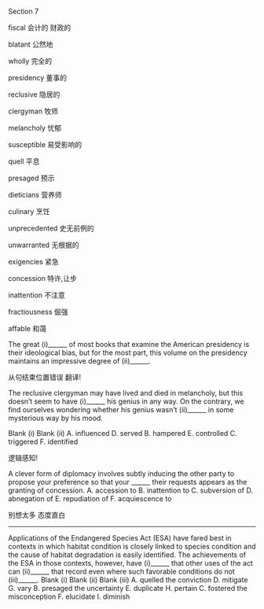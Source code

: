 Section 7

fiscal	会计的 财政的

blatant	公然地

wholly	完全的

presidency	董事的

reclusive	隐居的

clergyman	牧师

melancholy	忧郁

susceptible	易受影响的

quell	平息

presaged	预示

dieticians	营养师

culinary	烹饪

unprecedented	史无前例的

unwarranted	无根据的

exigencies	紧急

concession	特许,让步

inattention 	不注意

fractiousness	倔强

affable	和蔼



The great (i)______ of most books that examine the American presidency is their ideological bias, but for the most part, this volume on the presidency maintains an impressive degree of (ii)______.

从句结束位置错误 翻译!

The reclusive clergyman may have lived and died in melancholy, but this doesn’t seem to have (i)______ his genius in any way. On the contrary, we find ourselves wondering whether  his genius wasn’t (ii)______ in some mysterious way by his mood.

Blank (i) Blank (ii)
A. influenced D. served
B. hampered E. controlled
C. triggered F. identified

逻辑感知!

A clever form of diplomacy involves subtly inducing the other party to propose your preference so that your ______ their requests appears as the granting of concession.
A. accession to
B. inattention to
C. subversion of
D. abnegation of
E. repudiation of
F. acquiescence to

别想太多 态度直白

----

Applications of the Endangered Species Act (ESA) have fared best in contexts in which habitat condition is closely linked to species condition and the cause of habitat degradation is easily identified. The achievements of the ESA in those contexts, however, have (i)______ that other uses of the act can (ii)______ that record even where such favorable conditions do not (iii)______.
Blank (i) Blank (ii) Blank (iii)
A. quelled the conviction D. mitigate G. vary
B. presaged the uncertainty E. duplicate H. pertain
C. fostered the misconception F. elucidate I. diminish

